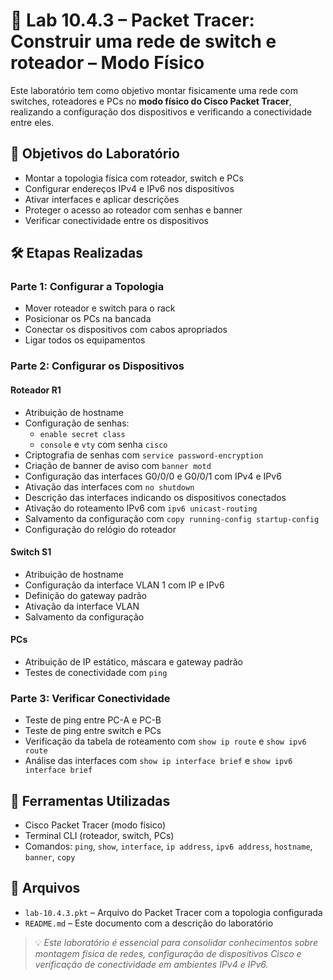 # 🧪 Lab 10.4.3 – Packet Tracer: Construir uma rede de switch e roteador – Modo Físico

Este laboratório tem como objetivo montar fisicamente uma rede com switches, roteadores e PCs no **modo físico do Cisco Packet Tracer**, realizando a configuração dos dispositivos e verificando a conectividade entre eles.

## 🎯 Objetivos do Laboratório

- Montar a topologia física com roteador, switch e PCs
- Configurar endereços IPv4 e IPv6 nos dispositivos
- Ativar interfaces e aplicar descrições
- Proteger o acesso ao roteador com senhas e banner
- Verificar conectividade entre os dispositivos

## 🛠️ Etapas Realizadas

### Parte 1: Configurar a Topologia

- Mover roteador e switch para o rack
- Posicionar os PCs na bancada
- Conectar os dispositivos com cabos apropriados
- Ligar todos os equipamentos

### Parte 2: Configurar os Dispositivos

#### Roteador R1
- Atribuição de hostname
- Configuração de senhas:
  - `enable secret class`
  - `console` e `vty` com senha `cisco`
- Criptografia de senhas com `service password-encryption`
- Criação de banner de aviso com `banner motd`
- Configuração das interfaces G0/0/0 e G0/0/1 com IPv4 e IPv6
- Ativação das interfaces com `no shutdown`
- Descrição das interfaces indicando os dispositivos conectados
- Ativação do roteamento IPv6 com `ipv6 unicast-routing`
- Salvamento da configuração com `copy running-config startup-config`
- Configuração do relógio do roteador

#### Switch S1
- Atribuição de hostname
- Configuração da interface VLAN 1 com IP e IPv6
- Definição do gateway padrão
- Ativação da interface VLAN
- Salvamento da configuração

#### PCs
- Atribuição de IP estático, máscara e gateway padrão
- Testes de conectividade com `ping`

### Parte 3: Verificar Conectividade

- Teste de ping entre PC-A e PC-B
- Teste de ping entre switch e PCs
- Verificação da tabela de roteamento com `show ip route` e `show ipv6 route`
- Análise das interfaces com `show ip interface brief` e `show ipv6 interface brief`

## 🧰 Ferramentas Utilizadas

- Cisco Packet Tracer (modo físico)
- Terminal CLI (roteador, switch, PCs)
- Comandos: `ping`, `show`, `interface`, `ip address`, `ipv6 address`, `hostname`, `banner`, `copy`

## 📎 Arquivos

- `lab-10.4.3.pkt` – Arquivo do Packet Tracer com a topologia configurada
- `README.md` – Este documento com a descrição do laboratório

> 💡 *Este laboratório é essencial para consolidar conhecimentos sobre montagem física de redes, configuração de dispositivos Cisco e verificação de conectividade em ambientes IPv4 e IPv6.*
